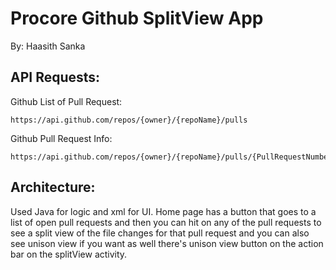 # Procore Github SplitView App
By: Haasith Sanka

## API Requests:
Github List of Pull Request:
```
https://api.github.com/repos/{owner}/{repoName}/pulls
```
Github Pull Request Info:
```
https://api.github.com/repos/{owner}/{repoName}/pulls/{PullRequestNumber}
```

## Architecture:
Used Java for logic and xml for UI. Home page has a button that goes to a list of open pull requests and then you can hit on any of the pull requests to see a split view of the file changes for that pull request and you can also see unison view if you want as well there's unison view button on the action bar on the splitView activity.
	
